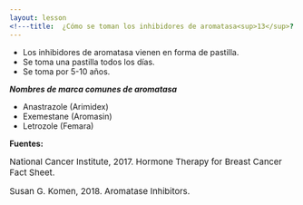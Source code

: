 ```yaml
---
layout: lesson
<!---title:  ¿Cómo se toman los inhibidores de aromatasa<sup>13</sup>? --->
---
```


* Los inhibidores de aromatasa vienen en forma de pastilla.
* Se toma una pastilla todos los días.
* Se toma por 5-10 años. 

***Nombres de marca comunes de aromatasa***
* Anastrazole (Arimidex)
* Exemestane (Aromasin)
* Letrozole (Femara)



**Fuentes:**

<span style="font-size:15px;">National Cancer Institute, 2017. Hormone Therapy for Breast Cancer Fact Sheet.</span>

<span style="font-size:15px;">Susan G. Komen, 2018. Aromatase Inhibitors.</span>
